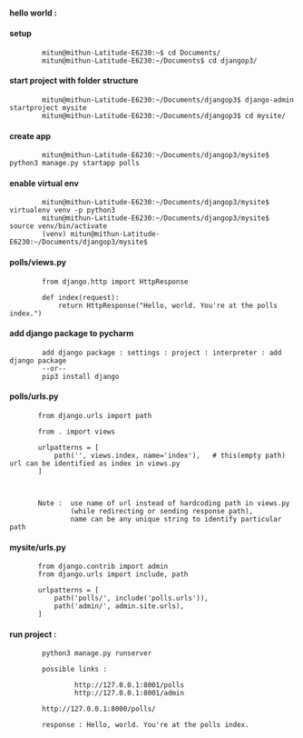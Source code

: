 #### hello world : 

#### setup

            mitun@mithun-Latitude-E6230:~$ cd Documents/
            mitun@mithun-Latitude-E6230:~/Documents$ cd djangop3/

#### start project with folder structure

            mitun@mithun-Latitude-E6230:~/Documents/djangop3$ django-admin startproject mysite
            mitun@mithun-Latitude-E6230:~/Documents/djangop3$ cd mysite/

#### create app            
            mitun@mithun-Latitude-E6230:~/Documents/djangop3/mysite$ python3 manage.py startapp polls


#### enable virtual env
            
            mitun@mithun-Latitude-E6230:~/Documents/djangop3/mysite$ virtualenv venv -p python3
            mitun@mithun-Latitude-E6230:~/Documents/djangop3/mysite$ source venv/bin/activate
            (venv) mitun@mithun-Latitude-E6230:~/Documents/djangop3/mysite$ 


#### polls/views.py

            from django.http import HttpResponse

            def index(request):
                return HttpResponse("Hello, world. You're at the polls index.")


#### add django package to pycharm
	
            add django package : settings : project : interpreter : add django package
            --or--
            pip3 install django


#### polls/urls.py

           from django.urls import path

           from . import views

           urlpatterns = [
               path('', views.index, name='index'),   # this(empty path) url can be identified as index in views.py
           ]
 

 
           Note :  use name of url instead of hardcoding path in views.py
                   (while redirecting or sending response path), 
                   name can be any unique string to identify particular path


#### mysite/urls.py

           from django.contrib import admin
           from django.urls import include, path

           urlpatterns = [
               path('polls/', include('polls.urls')),
               path('admin/', admin.site.urls),
           ]

#### run project : 

            python3 manage.py runserver

            possible links : 

                    http://127.0.0.1:8001/polls
                    http://127.0.0.1:8001/admin

            http://127.0.0.1:8000/polls/

            response : Hello, world. You're at the polls index.

